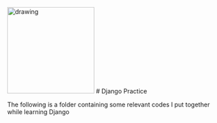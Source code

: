 <img src="https://user-images.githubusercontent.com/46410142/124674421-afb93080-de88-11eb-8b50-a6779dddb39b.png" alt="drawing" width="200"/>
# Django Practice

The following is a folder containing some relevant codes I put together while learning Django
